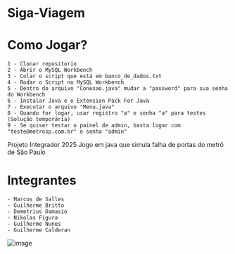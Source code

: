 # Siga-Viagem
   # Como Jogar?
    1 - Clonar repositorio
    2 - Abrir o MySQL Workbench
    3 - Colar o script que está em banco_de_dados.txt
    4 - Rodar o Script no MySQL Workbench
    5 - Dentro do arquivo "Conexao.java" mudar a "password" para sua senha do Workbench
    6 - Instalar Java e o Extension Pack For Java
    7 - Executar o arquivo "Menu.java"
    8 - Quando for logar, usar registro "a" e senha "a" para testes (Solução temporária)
    9 - Se quiser testar o painel de admin, basta logar com "teste@metrosp.com.br" e senha "admin"
    
Projeto Integrador 2025
    Jogo em java que simula falha de portas do metrô de São Paulo


   # Integrantes
    - Marcos de Salles
    - Guilherme Britto
    - Demetrius Damasio
    - Nikolas Figura
    - Guilherme Nunes
    - Guilherme Calderan
![image](https://github.com/user-attachments/assets/65b54a0b-614d-48d2-987b-fc8e2a8d0137)

